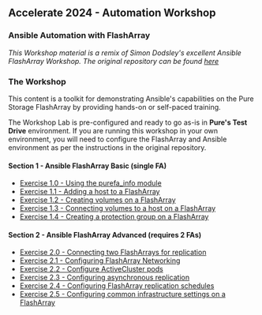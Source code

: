 ## Accelerate 2024 - Automation Workshop

### Ansible Automation with FlashArray

_This Workshop material is a remix of Simon Dodsley's excellent Ansible FlashArray Workshop. The original repository can be found [here](https://github.com/PureStorage-OpenConnect/ansible-flasharray-workshop)_

### The Workshop

This content is a toolkit for demonstrating Ansible's capabilities on the Pure Storage FlashArray by providing hands-on or self-paced training.

The Workshop Lab is pre-configured and ready to go as-is in **Pure's Test Drive** environment. If you are running this workshop in your own environment, you will need to configure the FlashArray and Ansible environment as per the instructions in the original repository.

#### Section 1 - Ansible FlashArray Basic (single FA)

- [Exercise 1.0 - Using the purefa_info module](1.0-get-facts)
- [Exercise 1.1 - Adding a host to a FlashArray](1.1-add-host)
- [Exercise 1.2 - Creating volumes on a FlashArray](1.2-add-volumes)
- [Exercise 1.3 - Connecting volumes to a host on a FlashArray](1.3-connect-volumes)
- [Exercise 1.4 - Creating a protection group on a FlashArray](1.4-pgroup)

#### Section 2 - Ansible FlashArray Advanced (requires 2 FAs)

- [Exercise 2.0 - Connecting two FlashArrays for replication](2.0-connect-arrays)
- [Exercise 2.1 - Configuring FlashArray Networking](2.1-networking)
- [Exercise 2.2 - Configure ActiveCluster pods](2.2-pods)
- [Exercise 2.3 - Configuring asynchronous replication](2.3-async-rep)
- [Exercise 2.4 - Configuring FlashArray replication schedules](2.4-schedule)
- [Exercise 2.5 - Configuring common infrastructure settings on a FlashArray](2.5-infra)
